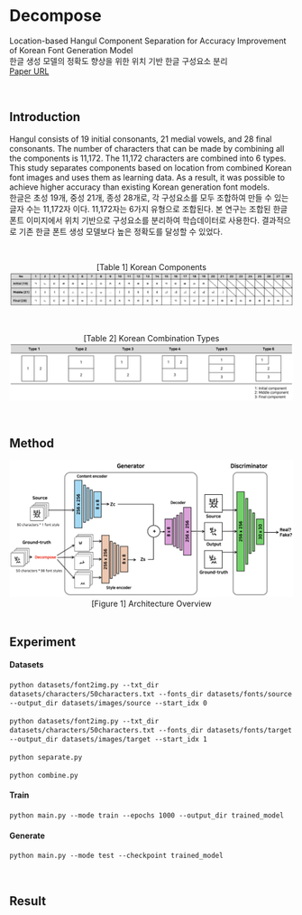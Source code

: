 # Decompose

Location-based Hangul Component Separation for Accuracy Improvement of Korean Font Generation Model <br/>
한글 생성 모델의 정확도 향상을 위한 위치 기반 한글 구성요소 분리 <br/>
<a href='https://oasis.ssu.ac.kr/search/i-discovery/edsker:edsker.000005127591?type=eds'>Paper URL</a> <br/>

<br/>

## Introduction

Hangul consists of 19 initial consonants, 21 medial vowels, and 28 final consonants. The number of characters that can be made by combining all the components is 11,172. The 11,172 characters are combined into 6 types. This study separates components based on location from combined Korean font images and uses them as learning data. As a result, it was possible to achieve higher accuracy than existing Korean generation font models. <br/>
한글은 초성 19개, 중성 21개, 종성 28개로, 각 구성요소를 모두 조합하여 만들 수 있는 글자 수는 11,172자 이다. 11,172자는 6가지 유형으로 조합된다. 본 연구는 조합된 한글 폰트 이미지에서 위치 기반으로 구성요소를 분리하여 학습데이터로 사용한다. 결과적으로 기존 한글 폰트 생성 모델보다 높은 정확도를 달성할 수 있었다.

<br/>

<div align='center'> 

[Table 1] Korean Components
<img src='assets/korean_components.png'/>

<br/>

[Table 2] Korean Combination Types
<img src='assets/korean_combination_types.png'/>

</div>

<br/>

## Method 

<div align='center'>

<img src='assets/architecture.png' />
[Figure 1] Architecture Overview
</div>

<br/>

## Experiment

#### Datasets

```
python datasets/font2img.py --txt_dir datasets/characters/50characters.txt --fonts_dir datasets/fonts/source --output_dir datasets/images/source --start_idx 0

python datasets/font2img.py --txt_dir datasets/characters/50characters.txt --fonts_dir datasets/fonts/target --output_dir datasets/images/target --start_idx 1

python separate.py

python combine.py
```

#### Train

```
python main.py --mode train --epochs 1000 --output_dir trained_model 
```

#### Generate

```
python main.py --mode test --checkpoint trained_model
```

<br/>

## Result


<br/>


